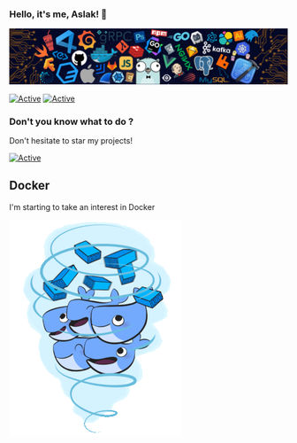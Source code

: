 ### Hello, it's me, Aslak! 👋
![](https://github.com/aslakoffi/aslakoffi/blob/master/icons/header_.png)

[![Active](https://img.shields.io/badge/Langages-JS%20/%20Go%20/%20C%20/%20C++%20/%20C#%20-cyan?style=flat-square)](https://www.github.com/aslakoffi)
[![Active](https://img.shields.io/badge/Discord-CLICK-blue?style=flat-square&logo=discord)](https://discord.gg/9njkkWmVVt) 

### Don't you know what to do ?

Don't hesitate to star my projects!

[![Active](https://github-readme-stats.vercel.app/api?username=aslakoffi&show_icons=true&theme=dark&count_private=true&hide=prs,issues)](https://www.github.com/aslakoffi)

## Docker

I'm starting to take an interest in Docker

![](https://github.com/aslakoffi/aslakoffi/blob/master/icons/docker.gif)
